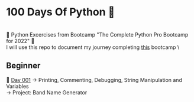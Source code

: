 # 100 Days Of Python 🐍
\
:floppy_disk: Python Excercises from Bootcamp "The Complete Python Pro Bootcamp for 2022" :floppy_disk:
\
I will use this repo to document my journey completing [this](https://www.udemy.com/course/100-days-of-code/) bootcamp
\
## Beginner

:date: [Day 001](https://github.com/fernandocucci/100DaysOfPython/tree/main/Day%20001)
-> Printing, Commenting, Debugging, String Manipulation and Variables\
-> Project: Band Name Generator
